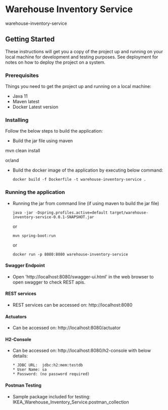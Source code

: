 # Warehouse Inventory Service

warehouse-inventory-service

## Getting Started

These instructions will get you a copy of the project up and running on your local machine for development and testing purposes. See deployment for notes on how to deploy the project on a system.

### Prerequisites

Things you need to get the project up and running on a local machine:

* Java 11
* Maven latest
* Docker Latest version

### Installing

Follow the below steps to build the application:


* Build the jar file using maven

mvn clean install

or/and

* Build the docker image of the application by executing below command:
  ```
  docker build -f Dockerfile -t warehouse-inventory-service .
  ```

### Running the application

* Running the jar from command line (if using maven to build the jar file)
  ```
  java -jar -Dspring.profiles.active=default target/warehouse-inventory-service-0.0.1-SNAPSHOT.jar
  ```
  or
  ```
  mvn spring-boot:run
  ```
  or
  ```
  docker run -p 8080:8080 warehouse-inventory-service
  ```


#### Swagger Endpoint

* Open 'http://localhost:8080/swagger-ui.html' in the web browser to open swagger to check REST apis.

#### REST services

* REST services can be accessed on: http://localhost:8080

#### Actuators

* Can be accessed on: http://localhost:8080/actuator

#### H2-Console
* Can be accessed on: http://localhost:8080/h2-console with below details:
  ```
  * JDBC URL:  jdbc:h2:mem:testdb
  * User Name: sa
  * Password: (no password required)
  ```
#### Postman Testing
* Sample package included for testing: IKEA_Warehouse_Inventory_Service.postman_collection